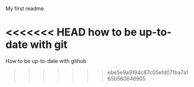 My first readme

<<<<<<< HEAD
how to be up-to-date with git
=======
How to be up-to-date with github
>>>>>>> ebe5e9a9194c87c05efd071ba7a165b560646905

